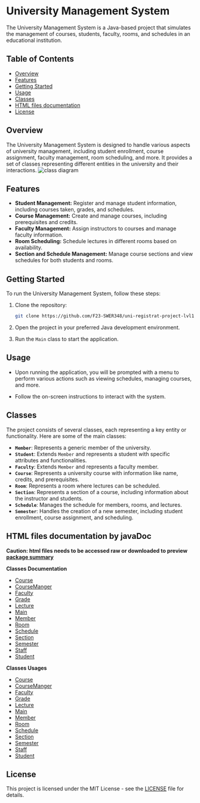 # University Management System

The University Management System is a Java-based project that simulates the management of courses, students, faculty,
rooms, and schedules in an educational institution.

## Table of Contents

- [Overview](#overview)
- [Features](#features)
- [Getting Started](#getting-started)
- [Usage](#usage)
- [Classes](#classes)
- [HTML files documentation](#html-files-documentation-by-javadoc)
- [License](#license)

## Overview

The University Management System is designed to handle various aspects of university management, including student
enrollment, course assignment, faculty management, room scheduling, and more. It provides a set of classes representing
different entities in the university and their interactions.
![class diagram](https://github.com/F23-SWER348/uni-registrat-project-lvl100/blob/master/uni_diagram.jpg?raw=true)

## Features

- **Student Management:** Register and manage student information, including courses taken, grades, and schedules.
- **Course Management:** Create and manage courses, including prerequisites and credits.
- **Faculty Management:** Assign instructors to courses and manage faculty information.
- **Room Scheduling:** Schedule lectures in different rooms based on availability.
- **Section and Schedule Management:** Manage course sections and view schedules for both students and rooms.

## Getting Started

To run the University Management System, follow these steps:

1. Clone the repository:

    ```bash
    git clone https://github.com/F23-SWER348/uni-registrat-project-lvl100
    ```

2. Open the project in your preferred Java development environment.

3. Run the `Main` class to start the application.

## Usage

- Upon running the application, you will be prompted with a menu to perform various actions such as viewing schedules,
  managing courses, and more.

- Follow the on-screen instructions to interact with the system.

## Classes

The project consists of several classes, each representing a key entity or functionality. Here are some of the main
classes:

- **`Member`**: Represents a generic member of the university.
- **`Student`**: Extends `Member` and represents a student with specific attributes and functionalities.
- **`Faculty`**: Extends `Member` and represents a faculty member.
- **`Course`**: Represents a university course with information like name, credits, and prerequisites.
- **`Room`**: Represents a room where lectures can be scheduled.
- **`Section`**: Represents a section of a course, including information about the instructor and students.
- **`Schedule`**: Manages the schedule for members, rooms, and lectures.
- **`Semester`**: Handles the creation of a new semester, including student enrollment, course assignment, and
  scheduling.

## HTML files documentation by javaDoc

**Caution: html files needs to be accessed raw or downloaded to preview**
[**package summary**](https://github.com/F23-SWER348/uni-registrat-project-lvl100/blob/master/javaDoc/com/swer348/package-summary.html)

**Classes Documentation**

- [Course](https://github.com/F23-SWER348/uni-registrat-project-lvl100/blob/master/javaDoc/com/swer348/Course.html)
- [CourseManger](https://github.com/F23-SWER348/uni-registrat-project-lvl100/blob/master/javaDoc/com/swer348/CourseManager.html)
- [Faculty](https://github.com/F23-SWER348/uni-registrat-project-lvl100/blob/master/JavaDoccom/swer348/Faculty.html)
- [Grade](https://github.com/F23-SWER348/uni-registrat-project-lvl100/blob/master/javaDoc/com/swer348/Grade.html)
- [Lecture](https://github.com/F23-SWER348/uni-registrat-project-lvl100/blob/master/javaDoc/com/swer348/Lecture.html)
- [Main](https://github.com/F23-SWER348/uni-registrat-project-lvl100/blob/master/javaDoc/com/swer348/Main.html)
- [Member](https://github.com/F23-SWER348/uni-registrat-project-lvl100/blob/master/javaDoc/com/swer348/Member.html)
- [Room](https://github.com/F23-SWER348/uni-registrat-project-lvl100/blob/master/javaDoc/com/swer348/Room.html)
- [Schedule](https://github.com/F23-SWER348/uni-registrat-project-lvl100/blob/master/javaDoc/com/swer348/Schedule.html)
- [Section](https://github.com/F23-SWER348/uni-registrat-project-lvl100/blob/master/javaDoc/com/swer348/Section.html)
- [Semester](https://github.com/F23-SWER348/uni-registrat-project-lvl100/blob/master/javaDoc/com/swer348/Semester.html)
- [Staff](https://github.com/F23-SWER348/uni-registrat-project-lvl100/blob/master/javaDoc/com/swer348/Staff.html)
- [Student](https://github.com/F23-SWER348/uni-registrat-project-lvl100/blob/master/javaDoc/com/swer348/Student.html)

**Classes Usages**

- [Course](https://github.com/F23-SWER348/uni-registrat-project-lvl100/blob/master/javaDoc/com/swer348/class-use/Course.html)
- [CourseManger](https://github.com/F23-SWER348/uni-registrat-project-lvl100/blob/master/javaDoc/com/swer348/class-use/CourseManager.html)
- [Faculty](https://github.com/F23-SWER348/uni-registrat-project-lvl100/blob/master/JavaDoccom/swer348/class-use/Faculty.html)
- [Grade](https://github.com/F23-SWER348/uni-registrat-project-lvl100/blob/master/javaDoc/com/swer348/class-use/Grade.html)
- [Lecture](https://github.com/F23-SWER348/uni-registrat-project-lvl100/blob/master/javaDoc/com/swer348/class-use/Lecture.html)
- [Main](https://github.com/F23-SWER348/uni-registrat-project-lvl100/blob/master/javaDoc/com/swer348/class-use/Main.html)
- [Member](https://github.com/F23-SWER348/uni-registrat-project-lvl100/blob/master/javaDoc/com/swer348/class-use/Member.html)
- [Room](https://github.com/F23-SWER348/uni-registrat-project-lvl100/blob/master/javaDoc/com/swer348/class-use/Room.html)
- [Schedule](https://github.com/F23-SWER348/uni-registrat-project-lvl100/blob/master/javaDoc/com/swer348/class-use/Schedule.html)
- [Section](https://github.com/F23-SWER348/uni-registrat-project-lvl100/blob/master/javaDoc/com/swer348/class-use/Section.html)
- [Semester](https://github.com/F23-SWER348/uni-registrat-project-lvl100/blob/master/javaDoc/com/swer348/class-use/Semester.html)
- [Staff](https://github.com/F23-SWER348/uni-registrat-project-lvl100/blob/master/javaDoc/com/swer348/class-use/Staff.html)
- [Student](https://github.com/F23-SWER348/uni-registrat-project-lvl100/blob/master/javaDoc/com/swer348/class-use/class-use/Student.html)

## License

This project is licensed under the MIT License - see the [LICENSE](LICENSE) file for details.
